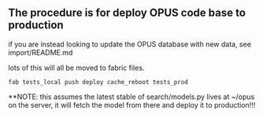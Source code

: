 ## The procedure is for deploy OPUS code base to production

if you are instead looking to update the OPUS database with new data, see import/README.md

lots of this will all be moved to fabric files.

    fab tests_local push deploy cache_reboot tests_prod

 **NOTE: this assumes the latest stable of search/models.py lives at ~/opus on the server, it will fetch the model from there and deploy it to production!!!

